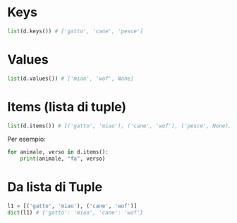 # Keys

```python
list(d.keys()) # ['gatto', 'cane', 'pesce']
```

# Values

```python
list(d.values()) # ['miao', 'wof', None]
```

# Items (lista di tuple)

```python
list(d.items()) # [('gatto', 'miao'), ('cane', 'wof'), ('pesce', None)]
```

Per esempio:

```python
for animale, verso in d.items():
    print(animale, "fa", verso)
```

# Da lista di Tuple

```python
l1 = [('gatto', 'miao'), ('cane', 'wof')]
dict(l1) # {'gatto': 'miao', 'cane': 'wof'}
```
